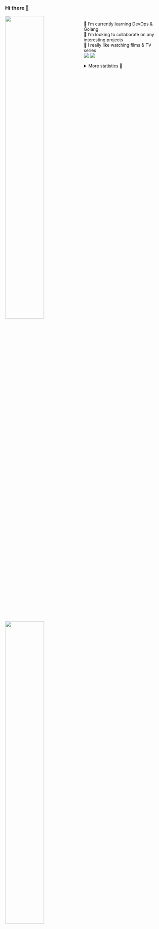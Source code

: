 ### Hi there 👋


[<img align="left" width="50%" src="https://github-readme-stats.vercel.app/api?username=rufusnufus&hide=issues&show_icons=true&count_private=true&theme=transparent&title_color=FF6F40&text_color=FBF9F8&icon_color=F48242&hide_border=true&hide_title=true#gh-dark-mode-only">](https://metrics.lecoq.io/rufusnufus#gh-dark-mode-only)
[<img align="left" width="50%" src="https://github-readme-stats.vercel.app/api?username=rufusnufus&hide=issues&show_icons=true&count_private=true&theme=transparent&title_color=FF6533&text_color=4D4644&icon_color=FF8038&hide_border=true&hide_title=true#gh-light-mode-only">](https://metrics.lecoq.io/rufusnufus#gh-light-mode-only)

<p>
  <br>
  🌱 I’m currently learning DevOps & Golang</br>
  👯 I’m looking to collaborate on any interesting projects</br>
  🎥 I really like watching films & TV series</br>
  <a href="https://linkedin.com/in/rufusnufus"><img src="https://img.shields.io/badge/linkedin-0077B5.svg?style=for-the-badge&logo=linkedin&logoColor=white"/></a>
  <a href="https://t.me/rufusnufus"><img src="https://img.shields.io/badge/-telegram-black?style=for-the-badge&color=blue&logo=telegram"/></a>
</p>

<p text-align="left">
<details>
  <summary>More statistics 👀</summary><br/>

<!--START_SECTION:waka-->
![Code Time](http://img.shields.io/badge/Code%20Time-572%20hrs%202%20mins-blue)

![Profile Views](http://img.shields.io/badge/Profile%20Views-0-blue)

**I'm an Early 🐤** 

```text
🌞 Morning                9367 commits        ██████░░░░░░░░░░░░░░░░░░░   22.44 % 
🌆 Daytime                24278 commits       ███████████████░░░░░░░░░░   58.17 % 
🌃 Evening                7285 commits        ████░░░░░░░░░░░░░░░░░░░░░   17.45 % 
🌙 Night                  809 commits         ░░░░░░░░░░░░░░░░░░░░░░░░░   01.94 % 
```
📅 **I'm Most Productive on Wednesday** 

```text
Monday                   8528 commits        █████░░░░░░░░░░░░░░░░░░░░   20.43 % 
Tuesday                  7981 commits        █████░░░░░░░░░░░░░░░░░░░░   19.12 % 
Wednesday                8550 commits        █████░░░░░░░░░░░░░░░░░░░░   20.48 % 
Thursday                 8321 commits        █████░░░░░░░░░░░░░░░░░░░░   19.94 % 
Friday                   7124 commits        ████░░░░░░░░░░░░░░░░░░░░░   17.07 % 
Saturday                 804 commits         ░░░░░░░░░░░░░░░░░░░░░░░░░   01.93 % 
Sunday                   431 commits         ░░░░░░░░░░░░░░░░░░░░░░░░░   01.03 % 
```


📊 **This Week I Spent My Time On** 

```text
💬 Programming Languages: 
Other                    14 hrs 8 mins       ████████████████░░░░░░░░░   65.23 % 
HCL                      2 hrs 42 mins       ███░░░░░░░░░░░░░░░░░░░░░░   12.49 % 
Go                       2 hrs 39 mins       ███░░░░░░░░░░░░░░░░░░░░░░   12.29 % 
YAML                     35 mins             █░░░░░░░░░░░░░░░░░░░░░░░░   02.76 % 
Terraform                34 mins             █░░░░░░░░░░░░░░░░░░░░░░░░   02.64 % 

🔥 Editors: 
iTerm2                   13 hrs 59 mins      ████████████████░░░░░░░░░   64.55 % 
VS Code                  7 hrs 41 mins       █████████░░░░░░░░░░░░░░░░   35.45 % 
```

**I Mostly Code in Go** 

```text
Go                       33 repos            ██████░░░░░░░░░░░░░░░░░░░   22.00 % 
Python                   14 repos            ██░░░░░░░░░░░░░░░░░░░░░░░   09.33 % 
Smarty                   11 repos            ██░░░░░░░░░░░░░░░░░░░░░░░   07.33 % 
HCL                      7 repos             █░░░░░░░░░░░░░░░░░░░░░░░░   04.67 % 
Kotlin                   5 repos             █░░░░░░░░░░░░░░░░░░░░░░░░   03.33 % 
```




 Last Updated on 25/12/2023 01:02:17 UTC
<!--END_SECTION:waka-->

</details>
</p>
